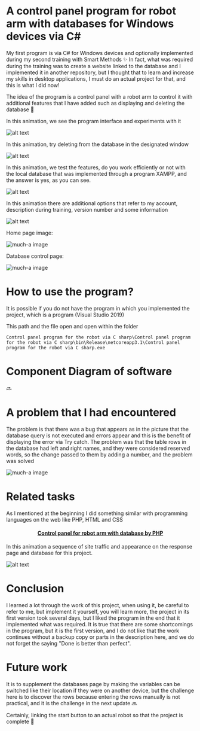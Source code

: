 # A control panel program for robot arm with databases for Windows devices via C#
 My first program is via C# for Windows devices and optionally implemented during my second training with Smart Methods ✨
 In fact, what was required during the training was to create a website linked to the database and I implemented it in another repository, but I thought that to learn and increase my skills in desktop applications, I must do an actual project for that, and this is what I did now!

The idea of the program is a control panel with a robot arm to control it with additional features that I have added such as displaying and deleting the database 🤖


In this animation, we see the program interface and experiments with it

![alt text](https://github.com/MohammadYAmmar/A-control-panel-program-for-robot-arm-with-databases-for-Windows-devices-via-c-sharp/blob/main/1%20An%20animated%20picture%20showing%20the%20program%20interface%20and%20what%20it%20contains.gif "GIF of program ")

In this animation, try deleting from the database in the designated window

![alt text](https://github.com/MohammadYAmmar/A-control-panel-program-for-robot-arm-with-databases-for-Windows-devices-via-c-sharp/blob/main/2%20An%20animated%20picture%20showing%20the%20experience%20of%20deleting%20from%20the%20database.gif "GIF of a program with delete from database ")


In this animation, we test the features, do you work efficiently or not with the local database that was implemented through a program XAMPP, and the answer is yes, as you can see.

![alt text](https://github.com/MohammadYAmmar/A-control-panel-program-for-robot-arm-with-databases-for-Windows-devices-via-c-sharp/blob/main/3%20An%20animation%20showing%20the%20effectiveness%20of%20the%20program%20with%20databases.gif "GIF of a program with database ")

In this animation there are additional options that refer to my account, description during training, version number and some information

![alt text](https://github.com/MohammadYAmmar/A-control-panel-program-for-robot-arm-with-databases-for-Windows-devices-via-c-sharp/blob/main/4%20An%20animated%20picture%20showing%20additional%20options%20for%20communication.gif "GIF of a program with additional options ")



Home page image:

![much-a image](https://github.com/MohammadYAmmar/A-control-panel-program-for-robot-arm-with-databases-for-Windows-devices-via-c-sharp/blob/main/Image%20to%20home%20page.png) 

Database control page:

![much-a image](https://github.com/MohammadYAmmar/A-control-panel-program-for-robot-arm-with-databases-for-Windows-devices-via-c-sharp/blob/main/Image%20to%20setup%20database.png)


# How to use the program?

It is possible if you do not have the program in which you implemented the project, which is a program (Visual Studio 2019)

This path and the file open and open within the folder

`Control panel program for the robot via C sharp\Control panel program for the robot via C sharp\bin\Release\netcoreapp3.1\Control panel program for the robot via C sharp.exe`


# Component Diagram of software 
🔜


# A problem that I had encountered

The problem is that there was a bug that appears as in the picture that the database query is not executed and errors appear and this is the benefit of displaying the error via Try catch.
The problem was that the table rows in the database had left and right names, and they were considered reserved words, so the change passed to them by adding a number, and the problem was solved

![much-a image](https://github.com/MohammadYAmmar/A-control-panel-program-for-robot-arm-with-databases-for-Windows-devices-via-c-sharp/blob/main/An%20error%20image%20if%20the%20names%20are%20reserved%20in%20the%20databases.png) 


# Related tasks

As I mentioned at the beginning I did something similar with programming languages on the web like PHP, HTML and CSS

#### <p align="center"> [Control panel for robot arm with database by PHP](https://github.com/MohammadYAmmar/Robot-arm-with-a-camera/tree/main/Control%20panel%20for%20robot%20arm%20with%20database)
</p>

In this animation a sequence of site traffic and appearance on the response page and database for this project.

![alt text](https://github.com/MohammadYAmmar/Robot-arm-with-a-camera/blob/main/Control%20panel%20for%20robot%20arm%20with%20database/GIF%20of%20the%20process%20from%20clicking%20to%20store%20data%20and%20appearing%20in%20response.gif "GIF of using the task")


# Conclusion

I learned a lot through the work of this project, when using it, be careful to refer to me, but implement it yourself, you will learn more, the project in its first version took several days, but I liked the program in the end that it implemented what was required.
It is true that there are some shortcomings in the program, but it is the first version, and I do not like that the work continues without a backup copy or parts in the description here, and we do not forget the saying "Done is better than perfect".


# Future work

It is to supplement the databases page by making the variables can be switched like their location if they were on another device, but the challenge here is to discover the rows because entering the rows manually is not practical, and it is the challenge in the next update 🔜

Certainly, linking the start button to an actual robot so that the project is complete 🤖
